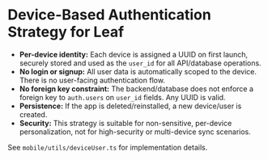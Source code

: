 # Device-Based Authentication Strategy for Leaf

- **Per-device identity:** Each device is assigned a UUID on first launch, securely stored and used as the `user_id` for all API/database operations.
- **No login or signup:** All user data is automatically scoped to the device. There is no user-facing authentication flow.
- **No foreign key constraint:** The backend/database does not enforce a foreign key to `auth.users` on `user_id` fields. Any UUID is valid.
- **Persistence:** If the app is deleted/reinstalled, a new device/user is created.
- **Security:** This strategy is suitable for non-sensitive, per-device personalization, not for high-security or multi-device sync scenarios.

See `mobile/utils/deviceUser.ts` for implementation details.

